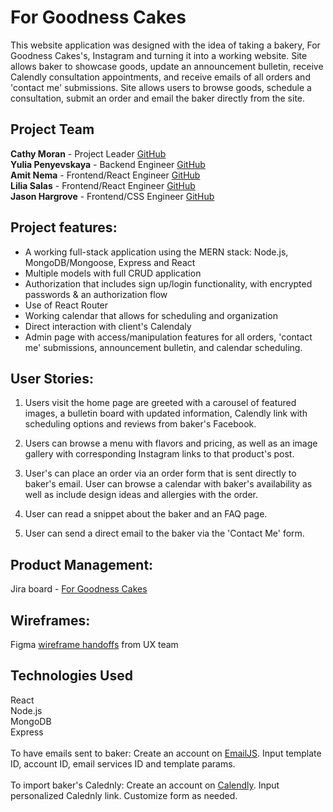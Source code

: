 # For Goodness Cakes

This website application was designed with the idea of taking a bakery, For Goodness Cakes's, Instagram and turning it into a working website. Site allows baker to showcase goods, update an announcement bulletin, receive Calendly consultation appointments, and receive emails of all orders and 'contact me' submissions. Site allows users to browse goods, schedule a consultation, submit an order and email the baker directly from the site.


## Project Team   

**Cathy Moran**       - Project Leader            [GitHub](https://github.com/morancathy)\
**Yulia Penyevskaya** - Backend Engineer          [GitHub](https://github.com/Yuliap21)\
**Amit Nema**         - Frontend/React Engineer   [GitHub](https://github.com/en-coded)\
**Lilia Salas**       - Frontend/React Engineer   [GitHub](https://github.com/liliasn24)\
**Jason Hargrove**    - Frontend/CSS Engineer     [GitHub](https://github.com/Jason-Hargrove)


## Project features:

  - A working full-stack application using the MERN stack: Node.js, MongoDB/Mongoose, Express and React
  - Multiple models with full CRUD application
  - Authorization that includes sign up/login functionality, with encrypted passwords & an authorization flow
  - Use of React Router
  - Working calendar that allows for scheduling and organization
  - Direct interaction with client's Calendaly
  - Admin page with access/manipulation features for all orders, 'contact me' submissions, announcement bulletin, and calendar scheduling.

## User Stories:

  1. Users visit the home page are greeted with a carousel of featured images, a bulletin board with updated information, Calendly link with scheduling options and reviews from baker's Facebook.

  2. Users can browse a menu with flavors and pricing, as well as an image gallery with corresponding Instagram links to that product's post.

  3. User's can place an order via an order form that is sent directly to baker's email. User can browse a calendar with baker's availability as well as include design ideas and allergies with the order.

  4. User can read a snippet about the baker and an FAQ page.

  5. User can send a direct email to the baker via the 'Contact Me' form.

## Product Management:

  Jira board - [For Goodness Cakes](https://ga-hypatia.atlassian.net/jira/software/projects/U4P/boards/7)


## Wireframes:
 
  Figma [wireframe handoffs](https://www.figma.com/file/wn1CBHf78At9NwYtotzk7g/P6-Wireframes?node-id=25%3A470) from UX team



## Technologies Used  

React\
Node.js\
MongoDB\
Express\
\
To have emails sent to baker: Create an account on [EmailJS](https://www.emailjs.com). Input template ID, account ID, email services ID and template params.  \
\
To import baker's Calednly: Create an account on [Calendly](https://calendly.com/). Input personalized Calednly link. Customize form as needed.
